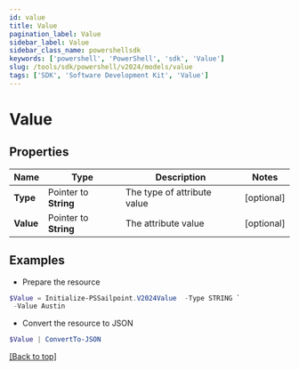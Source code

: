 ```yaml
---
id: value
title: Value
pagination_label: Value
sidebar_label: Value
sidebar_class_name: powershellsdk
keywords: ['powershell', 'PowerShell', 'sdk', 'Value'] 
slug: /tools/sdk/powershell/v2024/models/value
tags: ['SDK', 'Software Development Kit', 'Value']
---
```



# Value

## Properties

Name | Type | Description | Notes
------------ | ------------- | ------------- | -------------
**Type** |  Pointer to **String** | The type of attribute value | [optional] 
**Value** |  Pointer to **String** | The attribute value | [optional] 

## Examples

- Prepare the resource
```powershell
$Value = Initialize-PSSailpoint.V2024Value  -Type STRING `
 -Value Austin
```

- Convert the resource to JSON
```powershell
$Value | ConvertTo-JSON
```


[[Back to top]](#) 

